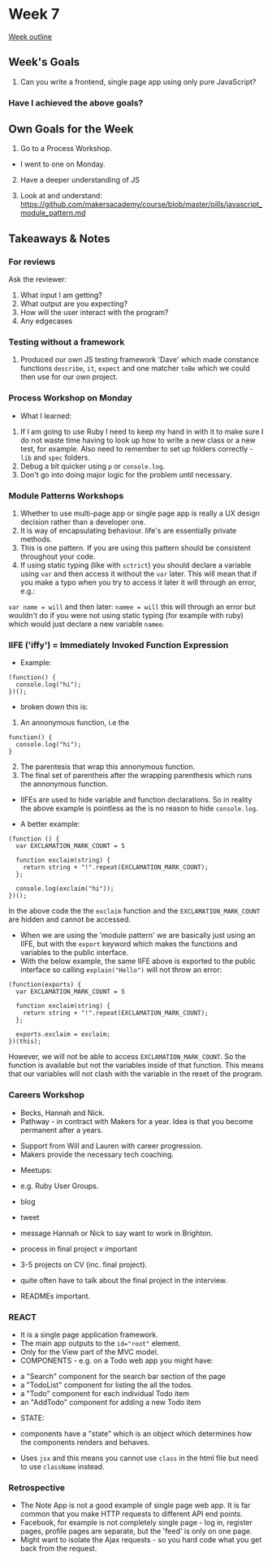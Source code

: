 # Week 7
[Week outline](https://github.com/makersacademy/course/blob/master/week_outlines.md/#week-7)

## Week's Goals

1. Can you write a frontend, single page app using only pure JavaScript?

### Have I achieved the above goals?

## Own Goals for the Week

1. Go to a Process Workshop.
* I went to one on Monday.

2. Have a deeper understanding of JS

3. Look at and understand: https://github.com/makersacademy/course/blob/master/pills/javascript_module_pattern.md

## Takeaways & Notes

### For reviews
Ask the reviewer: 
1. What input I am getting?
2. What output are you expecting?
3. How will the user interact with the program?
4. Any edgecases

### Testing without a framework
1. Produced our own JS testing framework 'Dave' which made constance functions ```describe```, ```it```, ```expect``` and one matcher ```toBe``` which we could then use for our own project.

### Process Workshop on Monday
* What I learned:
1. If I am going to use Ruby I need to keep my hand in with it to make sure I do not waste time having to look up how to write a new class or a new test, for example. Also need to remember to set up folders correctly - ```lib``` and ```spec``` folders.
2. Debug a bit quicker using ```p``` or ```console.log```. 
3. Don't go into doing major logic for the problem until necessary. 

### Module Patterns Workshops
1. Whether to use multi-page app or single page app is really a UX design decision rather than a developer one. 
2. It is way of encapsulating behaviour. Iife's are essentially private methods.
3. This is one pattern. If you are using this pattern should be consistent throughout your code. 
4. If using static typing (like with ```sctrict```) you should declare a variable using ```var``` and then access it without the ```var``` later. This will mean that if you make a typo when you try to access it later it will through an error, e.g.:

```var name = will```
and then later:
```namee = will```
this will through an error but wouldn't do if you were not using static typing (for example with ruby) which would just declare a new variable ```namee```.

### IIFE ('iffy') = Immediately Invoked Function Expression
- Example:
```
(function() {
  console.log("hi");
})();
```
- broken down this is:
1. An annonymous function, i.e the 
```
function() {
  console.log("hi");
}
```
2. The parentesis that wrap this annonymous function.
3. The final set of parentheis after the wrapping parenthesis which runs the annonymous function.

* IIFEs are used to hide variable and function declarations. So in reality the above example is pointless as the is no reason to hide ```console.log```. 

* A better example:
```
(function () {
  var EXCLAMATION_MARK_COUNT = 5

  function exclaim(string) {
    return string + "!".repeat(EXCLAMATION_MARK_COUNT);
  };

  console.log(exclaim("hi"));
})();
```
In the above code the the ```exclaim``` function and the ```EXCLAMATION_MARK_COUNT``` are hidden and cannot be accessed.

* When we are using the 'module pattern' we are basically just using an IIFE, but with the ```export``` keyword which makes the functions and variables to the public interface. 
 * With the below example, the same IIFE above is exported to the public interface so calling ```explain("Hello")``` will not throw an error:
 
```
(function(exports) {
  var EXCLAMATION_MARK_COUNT = 5

  function exclaim(string) {
    return string + "!".repeat(EXCLAMATION_MARK_COUNT);
  };

  exports.exclaim = exclaim;
})(this);
```
However, we will not be able to access ```EXCLAMATION_MARK_COUNT```. So the function is available but not the variables inside of that function. This means that our variables will not clash with the variable in the reset of the program. 

### Careers Workshop
* Becks, Hannah and Nick.
* Pathway - in contract with Makers for a year. Idea is that you become permanent after a years.
- Support from Will and Lauren with career progression. 
- Makers provide the necessary tech coaching.
* Meetups:
- e.g. Ruby User Groups.
* blog
* tweet
* message Hannah or Nick to say want to work in Brighton.
* process in final project v important

* 3-5 projects on CV (inc. final project). 
* quite often have to talk about the final project in the interview.
* READMEs important.

### REACT
* It is a single page application framework.
* The main app outputs to the ```id="root"``` element.
* Only for the View part of the MVC model. 
* COMPONENTS - e.g. on a Todo web app you might have:
- a "Search" component for the search bar section of the page
- a "TodoList" component for listing the all the todos. 
- a "Todo" component for each individual Todo item
- an "AddTodo" component for adding a new Todo item

* STATE:
- components have a "state" which is an object which determines how the components renders and behaves.

* Uses ```jsx``` and this means you cannot use ```class``` in the html file but need to use ```className``` instead. 

### Retrospective
* The Note App is not a good example of single page web app. It is far common that you make HTTP requests to different API end points. 
* Facebook, for example is not completely single page - log in, register pages, profile pages are separate, but the 'feed' is only on one page. 
* Might want to isolate the Ajax requests - so you hard code what you get back from the request.
